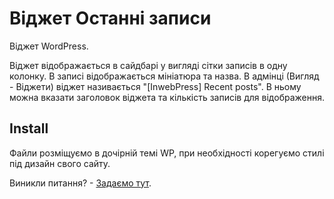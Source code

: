 # Віджет Останні записи
Віджет WordPress.

Віджет відображається в сайдбарі у вигляді сітки записів в одну колонку. В записі відображається мініатюра та назва.
В адмінці (Вигляд - Віджети) віджет називається "[InwebPress] Recent posts".  В ньому можна вказати заголовок віджета та кількість записів для відображення.

## Install
Файли розміщуємо в дочірній темі WP, при необхідності корегуємо стилі під дизайн свого сайту.

Виникли питання? - [Задаємо тут](https://github.com/Dizer7/inweb-recent-posts-widget/issues).